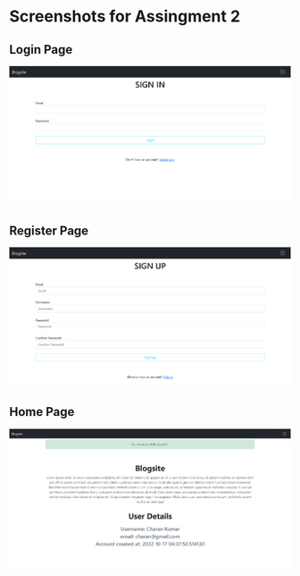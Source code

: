# Screenshots for Assingment 2

## Login Page

![Alt text](/Assignments/Charan%20kumar/Assignment-2/Screenshots/Login.png?raw=true)

## Register Page

![Alt text](/Assignments/Charan%20kumar/Assignment-2/Screenshots/Register.png?raw=true)

## Home Page

![Alt text](/Assignments/Charan%20kumar/Assignment-2/Screenshots/Home.png?raw=true)
